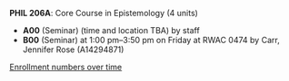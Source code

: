 **PHIL 206A**: Core Course in Epistemology (4 units)

- **A00** (Seminar) (time and location TBA) by staff
- **B00** (Seminar) at 1:00 pm–3:50 pm on Friday at RWAC 0474 by Carr, Jennifer Rose (A14294871)

[Enrollment numbers over time](./PHIL206A.tsv)
